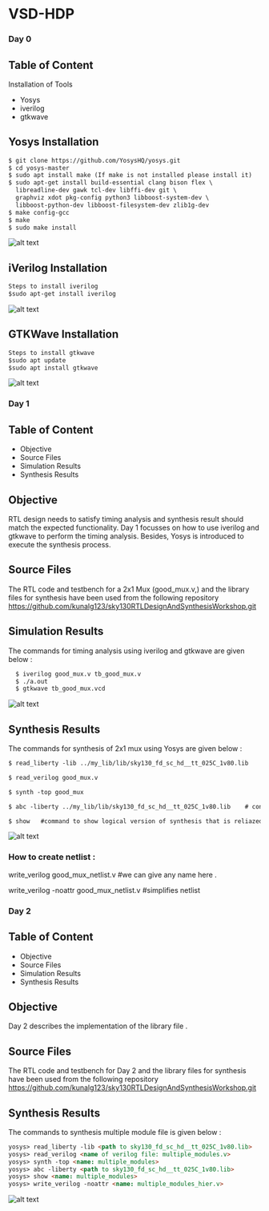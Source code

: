 # VSD-HDP
### Day 0 
## Table of Content

 Installation of Tools
- Yosys
- iverilog
- gtkwave

## Yosys Installation
  ``` html
  $ git clone https://github.com/YosysHQ/yosys.git
  $ cd yosys-master 
  $ sudo apt install make (If make is not installed please install it) 
  $ sudo apt-get install build-essential clang bison flex \
    libreadline-dev gawk tcl-dev libffi-dev git \
    graphviz xdot pkg-config python3 libboost-system-dev \
    libboost-python-dev libboost-filesystem-dev zlib1g-dev
  $ make config-gcc
  $ make 
  $ sudo make install
  ```
 ![alt text](https://github.com/nuretanjim/VSD-HDP/blob/main/Yosys%20Installation.png)


## iVerilog Installation
  ``` html
  Steps to install iverilog
  $sudo apt-get install iverilog
  ```
![alt text](https://github.com/nuretanjim/VSD-HDP/blob/main/iverilog%20Installation.png)


## GTKWave Installation
  ``` html
Steps to install gtkwave
$sudo apt update
$sudo apt install gtkwave
```
![alt text](https://github.com/nuretanjim/VSD-HDP/blob/main/GTK%20Wave%20Installation.png)


### Day 1
## Table of Content
- Objective
- Source Files
- Simulation Results
- Synthesis Results

## Objective
RTL design needs to satisfy timing analysis and synthesis result should match the expected functionality. Day 1 focusses on how to use iverilog and gtkwave to perform the timing analysis. Besides, Yosys is introduced to execute the synthesis process. 

## Source Files 
The RTL code and testbench for a 2x1 Mux (good_mux.v,) and the library files for synthesis have been used from the following repository
https://github.com/kunalg123/sky130RTLDesignAndSynthesisWorkshop.git

## Simulation Results
The commands for timing analysis using iverilog and gtkwave are given below :
``` html
  $ iverilog good_mux.v tb_good_mux.v
  $ ./a.out
  $ gtkwave tb_good_mux.vcd

  ```

![alt text](https://github.com/nuretanjim/VSD-HDP/blob/main/good_mux_timing_gtkwave.png)

## Synthesis Results
The commands for synthesis of 2x1 mux using Yosys are given below :

``` html
$ read_liberty -lib ../my_lib/lib/sky130_fd_sc_hd__tt_025C_1v80.lib

$ read_verilog good_mux.v

$ synth -top good_mux

$ abc -liberty ../my_lib/lib/sky130_fd_sc_hd__tt_025C_1v80.lib    # converts rtl code to gates based on the library.

$ show   #command to show logical version of synthesis that is reliazed

```
![alt text](https://github.com/nuretanjim/VSD-HDP/blob/main/2x1%20good_mux%20synthesis.png)



### How to create netlist :

write_verilog good_mux_netlist.v   #we can give any name here .


write_verilog -noattr good_mux_netlist.v  #simplifies netlist 


### Day 2
## Table of Content
- Objective
- Source Files
- Simulation Results
- Synthesis Results


## Objective
Day 2 describes the implementation of the library file . 


## Source Files 
The RTL code and testbench for Day 2 and the library files for synthesis have been used from the following repository
https://github.com/kunalg123/sky130RTLDesignAndSynthesisWorkshop.git

## Synthesis Results
The commands to synthesis multiple module file is given below :

``` html
yosys> read_liberty -lib <path to sky130_fd_sc_hd__tt_025C_1v80.lib>
yosys> read_verilog <name of verilog file: multiple_modules.v>
yosys> synth -top <name: multiple_modules>
yosys> abc -liberty <path to sky130_fd_sc_hd__tt_025C_1v80.lib>
yosys> show <name: multiple_modules>
yosys> write_verilog -noattr <name: multiple_modules_hier.v>
```
![alt text](https://github.com/nuretanjim/VSD-HDP/blob/main/hierarchical%20synthesis%20of%20multiple_module.png)

